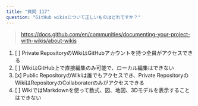 ```yaml
---
title: "質問 117"
question: "GitHub wikisについて正しいものはどれですか？"
---
```


> https://docs.github.com/en/communities/documenting-your-project-with-wikis/about-wikis

1. [ ] Private RepositoryのWikiはGitHubアカウントを持つ全員がアクセスできる
1. [ ] WikiはGitHub上で直接編集のみ可能で、ローカル編集はできない
1. [x] Public RepositoryのWikiは誰でもアクセスでき、Private RepositoryのWikiはRepositoryのCollaboratorのみがアクセスできる
1. [ ] WikiではMarkdownを使って数式、図、地図、3Dモデルを表示することはできない